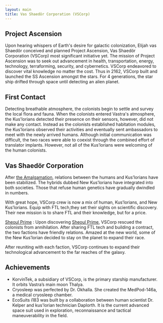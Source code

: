 ```yaml
---
layout: main
title: Vas Shaedör Corporation (VSCorp)
---
```


## Project Ascension

Upon hearing whispers of Earth's desire for galactic colonization, Elijah vas Shaedör conceived and planned Project Ascension, Vas Shaedör Corporation (VSCorp) most significant initiative yet. The mission of Project Ascension was to seek out advancement in health, transportation, energy, technology, terraforming, security, and cybernetics. VSCorp endeavored to discover vital knowledge no matter the cost. Thus in 2162, VSCorp built and launched the SS Ascension amongst the stars. For 4 generations, the star ship drifted through space until detecting an alien planet.

## First Contact

Detecting breathable atmosphere, the colonists begin to settle and survey the local flora and fauna. When the colonists entered Vastra's atmosphere, the Kus'lorians detected their presence on their sensors, however, did not make any contact. Instead as the colonists established habitation modules, the Kus’lorians observed their activities and eventually sent ambassadors to meet with the newly arrived humans. Although initial communication was difficult, the two races were able to coexist through the combined effort of translator implants. However, not all of the Kus’lorians were welcoming of the human colonists.

## Vas Shaedör Corporation

After [the Amalgamation](kuslorian-republic#the-amalgamation), relations between the humans and Kus’lorians have been stabilized. The hybrids dubbed New Kus’lorians have integrated into both societies. Those that refuse human genetics have gradually dwindled in numbers.

With great hope, VSCorp crew is now a mix of human, Kus’lorians, and New Kus’lorians. Equip with FTL tech,they set their sights on scientific discovery. Their new mission is to share FTL and their knowledge, but for a price.

[Sheoul Prime](sheoul-prime)
: Upon discovering [Sheoul Prime](sheoul-prime), VSCorp rescued the colonists from annihilation. After sharing FTL tech and building a contract, the two factions have friendly relations. Amazed at the new world, some of the New Kus’lorian decided to stay on the planet to expand their race.

After reuniting with each faction, VSCorp continues to expand their technological advancement to the far reaches of the galaxy.

## Achievements

* KorvinTek, a subsidiary of VSCorp, is the primary starship manufacturer. It orbits Vastra’s main moon Thalya.
* Cryosleep was perfected by Dr. Okhalla. She created the MedPod-146a, a medical cryosleep chamber.
* EcoSuits i183 was built by a collaboration between human scientist Dr. Kelper and kus'lorian technician Daplorth. It is the current advanced space suit used in exploration, reconnaissance and tactical maneuverability in the field.
